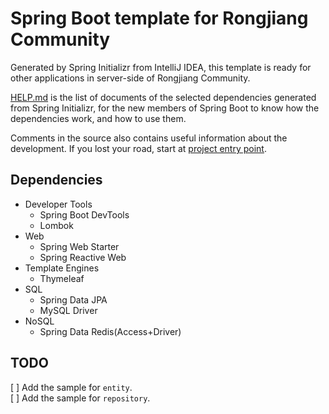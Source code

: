# Spring Boot template for Rongjiang Community

Generated by Spring Initializr from IntelliJ IDEA, this template is ready for other applications in server-side of Rongjiang Community.

[HELP.md](HELP.md) is the list of documents of the selected dependencies generated from Spring Initializr, for the new members of Spring Boot to know how the dependencies work, and how to use them.

Comments in the source also contains useful information about the development. If you lost your road, start at [project entry point](src/main/java/com/rongjiangcommunity/template/TemplateApplication.java). 

## Dependencies

- Developer Tools
    - Spring Boot DevTools
    - Lombok
- Web
    - Spring Web Starter
    - Spring Reactive Web
- Template Engines
    - Thymeleaf
- SQL
    - Spring Data JPA
    - MySQL Driver
- NoSQL
    - Spring Data Redis(Access+Driver)
    
## TODO
[ ] Add the sample for `entity`.  
[ ] Add the sample for `repository`.